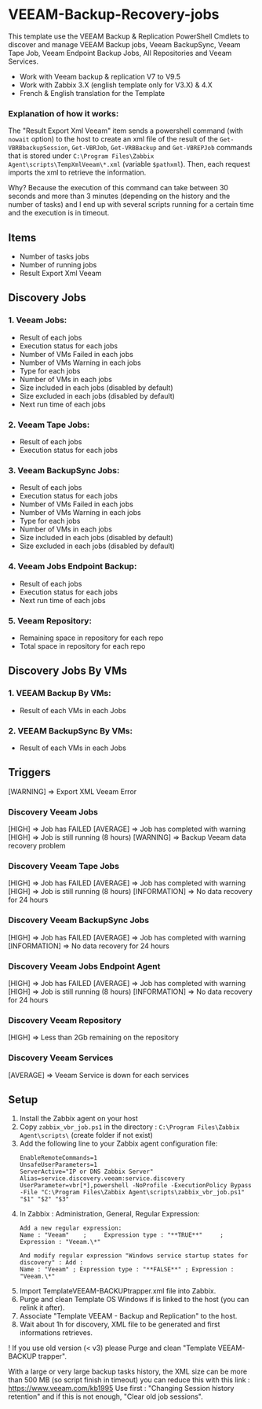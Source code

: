 # VEEAM-Backup-Recovery-jobs

This template use the VEEAM Backup & Replication PowerShell Cmdlets to discover and manage VEEAM Backup jobs, Veeam BackupSync, Veeam Tape Job, Veeam Endpoint Backup Jobs, All Repositories and Veeam Services.

- Work with Veeam backup & replication V7 to V9.5
- Work with Zabbix 3.X (english template only for V3.X) & 4.X
- French & English translation for the Template

### Explanation of how it works:
The "Result Export Xml Veeam" item sends a powershell command (with `nowait` option) to the host to create an xml file of the result of the `Get-VBRBbackupSession`, `Get-VBRJob`, `Get-VRBBackup` and `Get-VBREPJob` commands that is stored under `C:\Program Files\Zabbix Agent\scripts\TempXmlVeeam\*.xml` (variable `$pathxml`).
Then, each request imports the xml to retrieve the information.

Why? Because the execution of this command can take between 30 seconds and more than 3 minutes (depending on the history and the number of tasks) and I end up with several scripts running for a certain time and the execution is in timeout.


## Items

  - Number of tasks jobs
  - Number of running jobs
  - Result Export Xml Veeam

## Discovery Jobs

### 1. Veeam Jobs:
  - Result of each jobs
  - Execution status for each jobs
  - Number of VMs Failed in each jobs
  - Number of VMs Warning in each jobs
  - Type for each jobs
  - Number of VMs in each jobs
  - Size included in each jobs (disabled by default)
  - Size excluded in each jobs (disabled by default)
  - Next run time of each jobs

### 2. Veeam Tape Jobs:
  - Result of each jobs
  - Execution status for each jobs

### 3. Veeam BackupSync Jobs:
  - Result of each jobs
  - Execution status for each jobs
  - Number of VMs Failed in each jobs
  - Number of VMs Warning in each jobs
  - Type for each jobs
  - Number of VMs in each jobs
  - Size included in each jobs (disabled by default)
  - Size excluded in each jobs (disabled by default)

### 4. Veeam Jobs Endpoint Backup:
  - Result of each jobs
  - Execution status for each jobs
  - Next run time of each jobs

### 5. Veeam Repository:
  - Remaining space in repository for each repo
  - Total space in repository for each repo

## Discovery Jobs By VMs

### 1. VEEAM Backup By VMs:
  - Result of each VMs in each Jobs

### 2. VEEAM BackupSync By VMs:
  - Result of each VMs in each Jobs


## Triggers

[WARNING] => Export XML Veeam Error

### Discovery Veeam Jobs
[HIGH] => Job has FAILED
[AVERAGE] => Job has completed with warning
[HIGH] => Job is still running (8 hours)
[WARNING] => Backup Veeam data recovery problem

### Discovery Veeam Tape Jobs
[HIGH] => Job has FAILED
[AVERAGE] => Job has completed with warning
[HIGH] => Job is still running (8 hours)
[INFORMATION] => No data recovery for 24 hours

### Discovery Veeam BackupSync Jobs
[HIGH] => Job has FAILED
[AVERAGE] => Job has completed with warning
[INFORMATION] => No data recovery for 24 hours

### Discovery Veeam Jobs Endpoint Agent
[HIGH] => Job has FAILED
[AVERAGE] => Job has completed with warning
[HIGH] => Job is still running (8 hours)
[INFORMATION] => No data recovery for 24 hours

### Discovery Veeam Repository
[HIGH] => Less than 2Gb remaining on the repository

### Discovery Veeam Services
[AVERAGE] => Veeam Service is down for each services


## Setup

1. Install the Zabbix agent on your host
2. Copy `zabbix_vbr_job.ps1` in the directory : `C:\Program Files\Zabbix Agent\scripts\` (create folder if not exist)
3. Add the following line to your Zabbix agent configuration file:
    ```
    EnableRemoteCommands=1
    UnsafeUserParameters=1
    ServerActive="IP or DNS Zabbix Server"
    Alias=service.discovery.veeam:service.discovery
    UserParameter=vbr[*],powershell -NoProfile -ExecutionPolicy Bypass -File "C:\Program Files\Zabbix Agent\scripts\zabbix_vbr_job.ps1" "$1" "$2" "$3"
    ```
4. In Zabbix : Administration, General, Regular Expression:
    ```
    Add a new regular expression:
    Name : "Veeam"    ;     Expression type : "**TRUE**"     ;     	Expression : "Veeam.\*"

    And modify regular expression "Windows service startup states for discovery" : Add :
    Name : "Veeam" ; Expression type : "**FALSE**" ; Expression : "Veeam.\*"
    ```
5. Import TemplateVEEAM-BACKUPtrapper.xml file into Zabbix.
6. Purge and clean Template OS Windows if is linked to the host (you can relink it after).
7. Associate "Template VEEAM - Backup and Replication" to the host.
8. Wait about 1h for discovery, XML file to be generated and first informations retrieves.

! If you use old version (< v3) please Purge and clean "Template VEEAM-BACKUP trapper".

With a large or very large backup tasks history, the XML size can be more than 500 MB (so script finish in timeout) you can reduce this with this link :
https://www.veeam.com/kb1995
Use first : "Changing Session history retention" and if this is not enough, "Clear old job sessions".
